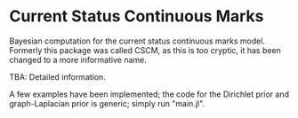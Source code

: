 # Current Status Continuous Marks
Bayesian computation for the current status continuous marks model. 
Formerly this package was called CSCM, as this is too cryptic, it has been changed to a more informative name. 

TBA: Detailed information.

A few examples have been implemented; the code for the Dirichlet prior and graph-Laplacian prior is generic; simply run "main.jl". 
